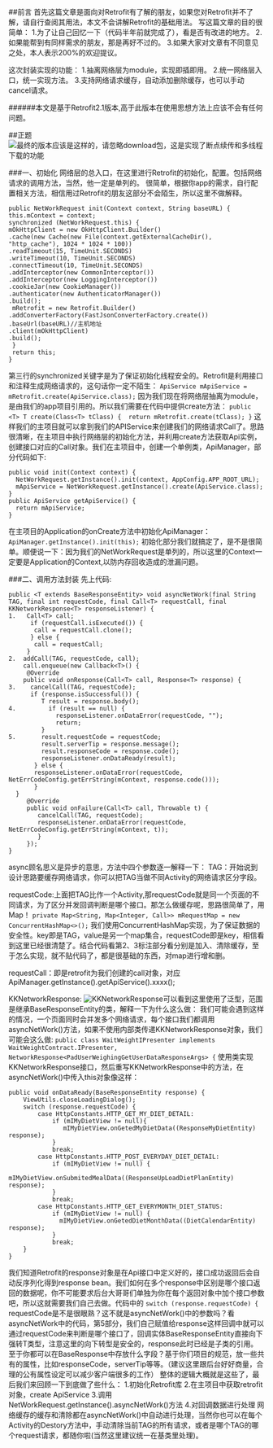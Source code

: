 ##前言
首先这篇文章是面向对Retrofit有了解的朋友，如果您对Retrofit并不了解，请自行查阅其用法，本文不会讲解Retrofit的基础用法。
写这篇文章的目的很简单：
1.为了让自己回忆一下（代码半年前就完成了），看是否有改进的地方。
2.如果能帮到有同样需求的朋友，那是再好不过的。
3.如果大家对文章有不同意见之处，本人表示200%的欢迎提议。

这次封装实现的功能：
1.抽离网络层为module，实现即插即用。
2.统一网络层入口，统一实现方法。
3.支持网络请求缓存，自动添加删除缓存，也可以手动cancel请求。

######本文是基于Retrofit2.1版本,高于此版本在使用思想方法上应该不会有任何问题。

##正题
![最终的版本应该是这样的，请忽略download包，这是实现了断点续传和多线程下载的功能](http://upload-images.jianshu.io/upload_images/3376157-34d472b1a1793d16.jpeg?imageMogr2/auto-orient/strip%7CimageView2/2/w/1240)

###一、初始化
网络层的总入口，在这里进行Retrofit的初始化，配置。包括网络请求的调用方法，当然，他一定是单列的。
很简单，根据你app的需求，自行配置相关方法，相信用过Retrofit的朋友这部分不会陌生，所以这里不做解释。
```
public NetWorkRequest init(Context context, String baseURL) {    
this.mContext = context;    
synchronized (NetWorkRequest.this) {        
mOkHttpClient = new OkHttpClient.Builder()
.cache(new Cache(new File(context.getExternalCacheDir(), "http_cache"), 1024 * 1024 * 100))                
.readTimeout(15, TimeUnit.SECONDS) 
.writeTimeout(10, TimeUnit.SECONDS) 
.connectTimeout(10, TimeUnit.SECONDS)
.addInterceptor(new CommonInterceptor())
.addInterceptor(new LoggingInterceptor())
.cookieJar(new CookieManager())
.authenticator(new AuthenticatorManager())
.build();       
 mRetrofit = new Retrofit.Builder()
.addConverterFactory(FastJsonConverterFactory.create())
.baseUrl(baseURL)//主机地址                
.client(mOkHttpClient)                
.build();   
 }   
 return this;
}
```
第三行的synchronized关键字是为了保证初始化线程安全的。Retrofit是利用接口和注释生成网络请求的，这句话你一定不陌生：
`ApiService mApiService = mRetrofit.create(ApiService.class);`
因为我们现在将网络层抽离为module，是由我们的app项目引用的。所以我们需要在代码中提供create方法：
`public <T> T create(Class<T> tClass) { 
     return mRetrofit.create(tClass);
}`
这样我们的主项目就可以拿到我们的APIService来创建我们的网络请求Call<T>了。思路很清晰，在主项目中执行网络层的初始化方法，并利用create方法获取Api实例，创建接口对应的Call对象。我们在主项目中，创建一个单例类，ApiManager，部分代码如下:
```
public void init(Context context) {  
  NetWorkRequest.getInstance().init(context, AppConfig.APP_ROOT_URL);    
  mApiService = NetWorkRequest.getInstance().create(ApiService.class);
}
public ApiService getApiService() {   
  return mApiService;
}
```
在主项目的Application的onCreate方法中初始化ApiManager：
`ApiManager.getInstance().init(this);`
初始化部分我们就搞定了，是不是很简单。顺便说一下：因为我们的NetWorkRequest是单列的，所以这里的Context一定要是Application的Context,以防内存回收造成的泄漏问题。

###二、调用方法封装
先上代码:
```
public <T extends BaseResponseEntity> void asyncNetWork(final String TAG, final int requestCode, final Call<T> requestCall, final KKNetworkResponse<T> responseListener) { 
1.   Call<T> call;  
      if (requestCall.isExecuted()) {  
       call = requestCall.clone();  
      } else {     
       call = requestCall;  
     }    
2.  addCall(TAG, requestCode, call);   
    call.enqueue(new Callback<T>() {   
     @Override       
    public void onResponse(Call<T> call, Response<T> response) {            
3.    cancelCall(TAG, requestCode);           
      if (response.isSuccessful()) {    
         T result = response.body();  
4.         if (result == null) {
             responseListener.onDataError(requestCode, ""); 
             return;                
         }        
5.       result.requestCode = requestCode;     
         result.serverTip = response.message(); 
         result.responseCode = response.code();
         responseListener.onDataReady(result);  
       } else {  
       responseListener.onDataError(requestCode, NetErrCodeConfig.getErrString(mContext, response.code())); 
       }       
  }     
     @Override     
     public void onFailure(Call<T> call, Throwable t) { 
        cancelCall(TAG, requestCode);
        responseListener.onDataError(requestCode, NetErrCodeConfig.getErrString(mContext, t));
        }  
     });
}
```
async顾名思义是异步的意思，方法中四个参数逐一解释一下：
TAG：开始说到设计思路要缓存网络请求，你可以把TAG当做不同Activity的网络请求区分字段。

requestCode:上面把TAG比作一个Activity,那requestCode就是同一个页面的不同请求，为了区分并发回调判断是哪个接口。那怎么做缓存呢，思路很简单了，用Map！
`private Map<String, Map<Integer, Call>> mRequestMap = new ConcurrentHashMap<>();`
我们使用ConcurrentHashMap实现，为了保证数据的安全性。key即是TAG，value是另一个map集合，requestCode即是key，相信看到这里已经很清楚了。结合代码看第2、3标注部分看分别是加入、清除缓存，至于怎么实现，就不贴代码了，都是很基础的东西，对map进行增和删。

requestCall：即是retrofit为我们创建的call对象，对应ApiManager.getInstance().getApiService().xxxx();

KKNetworkResponse<T>:
![KKNetworkResponse](http://upload-images.jianshu.io/upload_images/3376157-a6f74b4348b57f7a.jpeg?imageMogr2/auto-orient/strip%7CimageView2/2/w/1240)可以看到这里使用了泛型，范围是继承BaseResponseEntity的类，解释一下为什么这么做：
我们可能会遇到这样的情况，一个页面同时会并发多个网络请求，每个接口我们都调用asyncNetWork()方法，如果不使用内部类传递KKNetworkResponse对象，我们可能会这么做:
`public class WaitWeightIPresenter implements WaitWeightContract.IPresenter, NetworkResponse<PadUserWeighingGetUserDataResponseArgs> {`
使用类实现KKNetworkResponse接口，然后重写KKNetworkResponse中的方法，在asyncNetWork()中传入this对象像这样：
```@Override
public void onDataReady(BaseResponseEntity response) {
    ViewUtils.closeLoadingDialog();
    switch (response.requestCode) {
        case HttpConstants.HTTP_GET_MY_DIET_DETAIL:
            if (mIMyDietView != null){
               mIMyDietView.onGetedMyDietData((ResponseMyDietEntity) response);
            } 
            break;
        case HttpConstants.HTTP_POST_EVERYDAY_DIET_DETAIL:
            if (mIMyDietView != null) {
              mIMyDietView.onSubmitedMealData((ResponseUpLoadDietPlanEntity) response);
            }
            break;
        case HttpConstants.HTTP_GET_EVERYMONTH_DIET_STATUS:  
            if (mIMyDietView != null) {
              mIMyDietView.onGetedDietMonthData((DietCalendarEntity) response);
            }
            break;
    }
}
```
我们知道Retrofit的response对象是在Api接口中定义好的，接口成功返回后会自动反序列化得到response bean。我们如何在多个response中区别是哪个接口返回的数据呢，你不可能要求后台大哥哥们单独为你在每个返回对象中加个接口参数吧，所以这就需要我们自己去做。代码中的
`switch (response.requestCode) {`
requestCode是不是很眼熟？这不就是asyncNetWork()中的参数吗？看asyncNetWork中的代码，第5部分，我们自己赋值给response这样回调中就可以通过requestCode来判断是哪个接口了，回调实体BaseResponseEntity直接向下强转T类型，注意这里的向下转型是安全的，response此时已经是子类的引用。
至于你都可以在BaseResponse中存放什么字段？基于你们项目的规范，放一些共有的属性，比如responseCode，serverTip等等。（建议这里跟后台好好商量，合理的公有属性设定可以减少客户端很多的工作）
整体的逻辑大概就是这些了，最后我们来回顾一下到底做了些什么：
1.初始化Retrofit库
2.在主项目中获取retrofit对象，create ApiService
3.调用NetWorkRequest.getInstance().asyncNetWork()方法
4.对回调数据进行处理
网络缓存的缓存和清除都在asyncNetWork()中自动进行处理，当然你也可以在每个Activity的Destory方法中，手动清除当前TAG的所有请求，或者是哪个TAG的哪个request请求，都随你啦(当然这里建议统一在基类里处理)。
